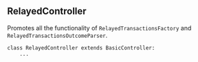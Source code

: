 ## RelayedController

Promotes all the functionality of `RelayedTransactionsFactory` and `RelayedTransactionsOutcomeParser`.

```
class RelayedController extends BasicController:
    ...
```
